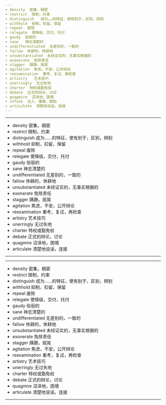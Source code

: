 ```yaml
---
- density  密集，稠密
- restrict  限制，约束
- distinguish   成为……的特征，使有别于，区别，辨别
- withhold  抑制，扣留，保留
- repeal  废除
- relegate  使降级，交付，托付
- gaudy  俗丽的
- sane   神志清楚的
- undifferentiated  无差别的，一致的
- fallow  休耕的，休耕地
- unsubstantiated  未经证实的，无事实根据的
- exonerate  免除责任
- stagger  蹒跚，摇晃
- agitation  焦虑，不安，公开辩论
- reexamination  重考，复试，再检查
- artistry   艺术技巧
- unerringly  无过失地
- charter  特权或豁免权
- debate  正式的辩论，讨论
- quagmire  沼泽地，困境
- infuse  注入，灌输，鼓励
- articulate  清楚地说话，连接
---
```


---
- density  密集，稠密
- restrict  限制，约束
- distinguish  成为……的特征，使有别于，区别，辨别
- withhold  抑制，扣留，保留
- repeal  废除
- relegate  使降级，交付，托付
- gaudy  俗丽的
- sane  神志清楚的
- undifferentiated  无差别的，一致的
- fallow  休耕的，休耕地
- unsubstantiated  未经证实的，无事实根据的
- exonerate  免除责任
- stagger  蹒跚，摇晃
- agitation  焦虑，不安，公开辩论
- reexamination  重考，复试，再检查
- artistry  艺术技巧
- unerringly  无过失地
- charter  特权或豁免权
- debate  正式的辩论，讨论
- quagmire  沼泽地，困境
- articulate  清楚地说话，连接
---

---
- density  密集，稠密
- restrict  限制，约束
- distinguish  成为……的特征，使有别于，区别，辨别
- withhold  抑制，扣留，保留
- repeal  废除
- relegate  使降级，交付，托付
- gaudy  俗丽的
- sane  神志清楚的
- undifferentiated  无差别的，一致的
- fallow  休耕的，休耕地
- unsubstantiated  未经证实的，无事实根据的
- exonerate  免除责任
- stagger  蹒跚，摇晃
- agitation  焦虑，不安，公开辩论
- reexamination   重考，复试，再检查
- artistry  艺术技巧
- unerringly  无过失地
- charter  特权或豁免权
- debate  正式的辩论，讨论
- quagmire  沼泽地，困境
- articulate  清楚地说话，连接
---